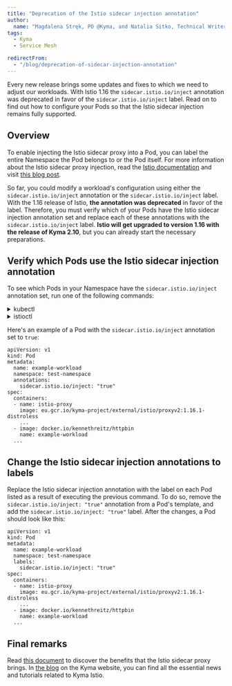 ```yaml
---
title: "Deprecation of the Istio sidecar injection annotation"
author: 
  name: "Magdalena Stręk, PO @Kyma, and Natalia Sitko, Technical Writer @Kyma"
tags:
  - Kyma
  - Service Mesh

redirectFrom:
  - "/blog/deprecation-of-sidecar-injection-annotation"
---
```

Every new release brings some updates and fixes to which we need to adjust our workloads. With Istio 1.16 the `sidecar.istio.io/inject` annotation was deprecated in favor of the `sidecar.istio.io/inject` label. Read on to find out how to configure your Pods so that the Istio sidecar injection remains fully supported.

## Overview
To enable injecting the Istio sidecar proxy into a Pod, you can label the entire Namespace the Pod belongs to or the Pod itself. For more information about the Istio sidecar proxy injection, read the [Istio documentation](https://istio.io/latest/docs/setup/additional-setup/sidecar-injection/) and visit [this blog post](https://kyma-project.io/docs/kyma/main/04-operation-guides/operations/smsh-01-istio-enable-sidecar-injection/).

So far, you could modify a workload's configuration using either the `sidecar.istio.io/inject` annotation or the `sidecar.istio.io/inject` label. With the 1.16 release of Istio, **the annotation was deprecated** in favor of the label. Therefore, you must verify which of your Pods have the Istio sidecar injection annotation set and replace each of these annotations with the `sidecar.istio.io/inject` label. **Istio will get upgraded to version 1.16 with the release of Kyma 2.10**, but you can already start the necessary preparations. 

## Verify which Pods use the Istio sidecar injection annotation

To see which Pods in your Namespace have the `sidecar.istio.io/inject` annotation set, run one of the following commands:

<div tabs name="list-pods-which-use-annotations" group="commands">
  <details>
  <summary label="kubectl">
  kubectl
  </summary>

  ```bash
  kubectl get po -o=jsonpath='{.items[?(@.metadata.annotations.sidecar\.istio\.io/inject)].metadata.name}' -n {NAMESPACE}
  ```

  </details>
  <details>
  <summary label="istioctl">
  istioctl
  </summary>

  ```bash
  istioctl analyze -n {NAMESPACE}
  ```
  
  </details>
</div>

Here's an example of a Pod with the `sidecar.istio.io/inject` annotation set to `true`:
```
apiVersion: v1
kind: Pod
metadata:
  name: example-workload
  namespace: test-namespace
  annotations:
    sidecar.istio.io/inject: "true"
spec:
  containers:
  - name: istio-proxy
    image: eu.gcr.io/kyma-project/external/istio/proxyv2:1.16.1-distroless
    ...
  - image: docker.io/kennethreitz/httpbin
    name: example-workload
  ...
```

## Change the Istio sidecar injection annotations to labels

Replace the Istio sidecar injection annotation with the label on each Pod listed as a result of executing the previous command. To do so, remove the `sidecar.istio.io/inject: "true"` annotation from a Pod's template, and add the `sidecar.istio.io/inject: "true"` label. After the changes, a Pod should look like this:

```
apiVersion: v1
kind: Pod
metadata:
  name: example-workload
  namespace: test-namespace
  labels:
    sidecar.istio.io/inject: "true"
spec:
  containers:
  - name: istio-proxy
    image: eu.gcr.io/kyma-project/external/istio/proxyv2:1.16.1-distroless
    ...
  - image: docker.io/kennethreitz/httpbin
    name: example-workload
  ...
```

## Final remarks
 Read [this document](https://github.com/kyma-project/kyma/blob/release-2.9/docs/01-overview/main-areas/service-mesh/smsh-03-istio-sidecars-in-kyma.md) to discover the benefits that the Istio sidecar proxy brings. In [the blog](https://kyma-project.io/blog/) on the Kyma website, you can find all the essential news and tutorials related to Kyma Istio.